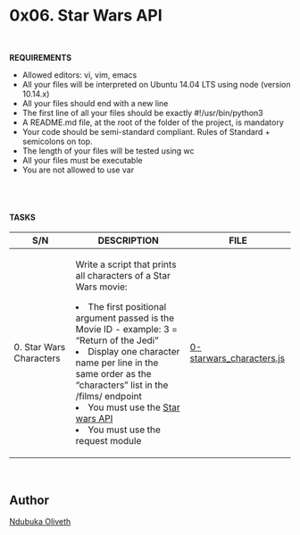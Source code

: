 <h1>0x06. Star Wars API </h1>
<br>


**REQUIREMENTS**


- Allowed editors: vi, vim, emacs
- All your files will be interpreted on Ubuntu 14.04 LTS using node (version 10.14.x)
- All your files should end with a new line
- The first line of all your files should be exactly #!/usr/bin/python3
- A README.md file, at the root of the folder of the project, is mandatory
- Your code should be semi-standard compliant. Rules of Standard + semicolons on top. 
- The length of your files will be tested using wc
- All your files must be executable
- You are not allowed to use var

<br>
<br>

<h4> TASKS</h4>

| S/N | DESCRIPTION | FILE |
|---- | ----------- | ---- |
|0. Star Wars Characters |<p>Write a script that prints all characters of a Star Wars movie:<li>The first positional argument passed is the Movie ID - example: 3 = “Return of the Jedi”</li><li>Display one character name per line in the same order as the “characters” list in the /films/ endpoint</li><li>You must use the [Star wars API](https://swapi-api.alx-tools.com/)</li><li>You must use the request module</li></p> |[0-starwars_characters.js](https://github.com/Oliveth96/alx-interview/0x06-starwars_api/0-starwars_characters.js)|



<br>
<h2>Author</h2>

[Ndubuka Oliveth](https://github.com/Oliveth96)